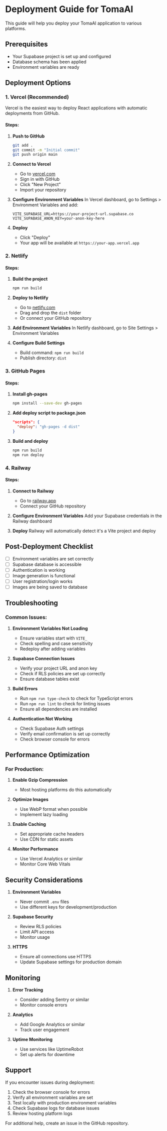 # Deployment Guide for TomaAI

This guide will help you deploy your TomaAI application to various platforms.

## Prerequisites

- Your Supabase project is set up and configured
- Database schema has been applied
- Environment variables are ready

## Deployment Options

### 1. Vercel (Recommended)

Vercel is the easiest way to deploy React applications with automatic deployments from GitHub.

#### Steps:

1. **Push to GitHub**
   ```bash
   git add .
   git commit -m "Initial commit"
   git push origin main
   ```

2. **Connect to Vercel**
   - Go to [vercel.com](https://vercel.com)
   - Sign in with GitHub
   - Click "New Project"
   - Import your repository

3. **Configure Environment Variables**
   In Vercel dashboard, go to Settings > Environment Variables and add:
   ```
   VITE_SUPABASE_URL=https://your-project-url.supabase.co
   VITE_SUPABASE_ANON_KEY=your-anon-key-here
   ```

4. **Deploy**
   - Click "Deploy"
   - Your app will be available at `https://your-app.vercel.app`

### 2. Netlify

#### Steps:

1. **Build the project**
   ```bash
   npm run build
   ```

2. **Deploy to Netlify**
   - Go to [netlify.com](https://netlify.com)
   - Drag and drop the `dist` folder
   - Or connect your GitHub repository

3. **Add Environment Variables**
   In Netlify dashboard, go to Site Settings > Environment Variables

4. **Configure Build Settings**
   - Build command: `npm run build`
   - Publish directory: `dist`

### 3. GitHub Pages

#### Steps:

1. **Install gh-pages**
   ```bash
   npm install --save-dev gh-pages
   ```

2. **Add deploy script to package.json**
   ```json
   "scripts": {
     "deploy": "gh-pages -d dist"
   }
   ```

3. **Build and deploy**
   ```bash
   npm run build
   npm run deploy
   ```

### 4. Railway

#### Steps:

1. **Connect to Railway**
   - Go to [railway.app](https://railway.app)
   - Connect your GitHub repository

2. **Configure Environment Variables**
   Add your Supabase credentials in the Railway dashboard

3. **Deploy**
   Railway will automatically detect it's a Vite project and deploy

## Post-Deployment Checklist

- [ ] Environment variables are set correctly
- [ ] Supabase database is accessible
- [ ] Authentication is working
- [ ] Image generation is functional
- [ ] User registration/login works
- [ ] Images are being saved to database

## Troubleshooting

### Common Issues:

1. **Environment Variables Not Loading**
   - Ensure variables start with `VITE_`
   - Check spelling and case sensitivity
   - Redeploy after adding variables

2. **Supabase Connection Issues**
   - Verify your project URL and anon key
   - Check if RLS policies are set up correctly
   - Ensure database tables exist

3. **Build Errors**
   - Run `npm run type-check` to check for TypeScript errors
   - Run `npm run lint` to check for linting issues
   - Ensure all dependencies are installed

4. **Authentication Not Working**
   - Check Supabase Auth settings
   - Verify email confirmation is set up correctly
   - Check browser console for errors

## Performance Optimization

### For Production:

1. **Enable Gzip Compression**
   - Most hosting platforms do this automatically

2. **Optimize Images**
   - Use WebP format when possible
   - Implement lazy loading

3. **Enable Caching**
   - Set appropriate cache headers
   - Use CDN for static assets

4. **Monitor Performance**
   - Use Vercel Analytics or similar
   - Monitor Core Web Vitals

## Security Considerations

1. **Environment Variables**
   - Never commit `.env` files
   - Use different keys for development/production

2. **Supabase Security**
   - Review RLS policies
   - Limit API access
   - Monitor usage

3. **HTTPS**
   - Ensure all connections use HTTPS
   - Update Supabase settings for production domain

## Monitoring

1. **Error Tracking**
   - Consider adding Sentry or similar
   - Monitor console errors

2. **Analytics**
   - Add Google Analytics or similar
   - Track user engagement

3. **Uptime Monitoring**
   - Use services like UptimeRobot
   - Set up alerts for downtime

## Support

If you encounter issues during deployment:

1. Check the browser console for errors
2. Verify all environment variables are set
3. Test locally with production environment variables
4. Check Supabase logs for database issues
5. Review hosting platform logs

For additional help, create an issue in the GitHub repository.
